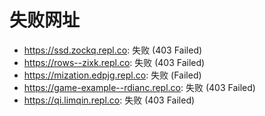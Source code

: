 # 失败网址
- https://ssd.zockq.repl.co: 失败 (403
Failed)
- https://rows--zixk.repl.co: 失败 (403
Failed)
- https://mization.edpjg.repl.co: 失败 (Failed)
- https://game-example--rdianc.repl.co: 失败 (403
Failed)
- https://qi.limqin.repl.co: 失败 (403
Failed)
